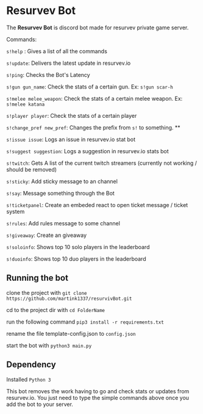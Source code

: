 # Resurvev Bot

The **Resurvev Bot** is discord bot made for resurvev private game server.

Commands:

`s!help` : Gives a list of all the commands

`s!update`: Delivers the latest update in resurvev.io

`s!ping`: Checks the Bot's Latency

`s!gun gun_name`: Check the stats of a certain gun. Ex: `s!gun scar-h`

`s!melee melee_weapon`: Check the stats of a certain melee weapon. Ex: `s!melee katana`

`s!player player`: Check the stats of a certain player

`s!change_pref new_pref`: Changes the prefix from `s!` to something. **

`s!issue issue`: Logs an issue in resurvev.io stat bot

`s!suggest suggestion`: Logs a suggestion in resurvev.io stats bot

`s!twitch`: Gets A list of the current twitch streamers (currently not working / should be removed)

`s!sticky`: Add sticky message to an channel

`s!say`: Message something through the Bot

`s!ticketpanel`: Create an embeded react to open ticket message / ticket system

`s!rules`: Add rules message to some channel

`s!giveaway`: Create an giveaway

`s!soloinfo`: Shows top 10 solo players in the leaderboard

`s!duoinfo`: Shows top 10 duo players in the leaderboard

## Running the bot
clone the project with `git clone https://github.com/martink1337/resurvivBot.git`

cd to the project dir with `cd FolderName`

run the following command `pip3 install -r requirements.txt`

rename the file template-config.json to `config.json`

start the bot with `python3 main.py`

## Dependency
Installed `Python 3`

This bot removes the work having to go and check stats or updates from resurvev.io. You just need to type the simple commands above once you add the bot to your server.